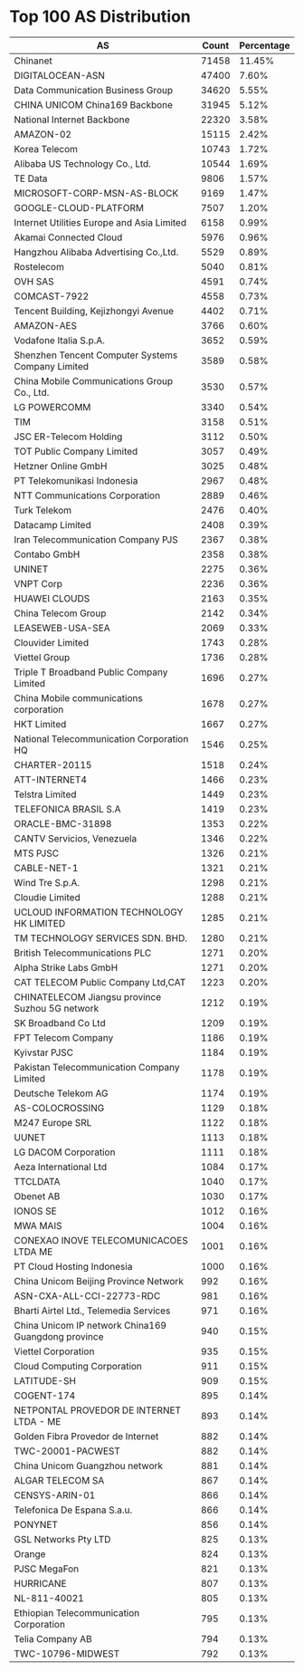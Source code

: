 # Top 100 AS Distribution
| AS | Count | Percentage |
|----|----|----|
| Chinanet | 71458 | 11.45% |
| DIGITALOCEAN-ASN | 47400 | 7.60% |
| Data Communication Business Group | 34620 | 5.55% |
| CHINA UNICOM China169 Backbone | 31945 | 5.12% |
| National Internet Backbone | 22320 | 3.58% |
| AMAZON-02 | 15115 | 2.42% |
| Korea Telecom | 10743 | 1.72% |
| Alibaba US Technology Co., Ltd. | 10544 | 1.69% |
| TE Data | 9806 | 1.57% |
| MICROSOFT-CORP-MSN-AS-BLOCK | 9169 | 1.47% |
| GOOGLE-CLOUD-PLATFORM | 7507 | 1.20% |
| Internet Utilities Europe and Asia Limited | 6158 | 0.99% |
| Akamai Connected Cloud | 5976 | 0.96% |
| Hangzhou Alibaba Advertising Co.,Ltd. | 5529 | 0.89% |
| Rostelecom | 5040 | 0.81% |
| OVH SAS | 4591 | 0.74% |
| COMCAST-7922 | 4558 | 0.73% |
| Tencent Building, Kejizhongyi Avenue | 4402 | 0.71% |
| AMAZON-AES | 3766 | 0.60% |
| Vodafone Italia S.p.A. | 3652 | 0.59% |
| Shenzhen Tencent Computer Systems Company Limited | 3589 | 0.58% |
| China Mobile Communications Group Co., Ltd. | 3530 | 0.57% |
| LG POWERCOMM | 3340 | 0.54% |
| TIM | 3158 | 0.51% |
| JSC ER-Telecom Holding | 3112 | 0.50% |
| TOT Public Company Limited | 3057 | 0.49% |
| Hetzner Online GmbH | 3025 | 0.48% |
| PT Telekomunikasi Indonesia | 2967 | 0.48% |
| NTT Communications Corporation | 2889 | 0.46% |
| Turk Telekom | 2476 | 0.40% |
| Datacamp Limited | 2408 | 0.39% |
| Iran Telecommunication Company PJS | 2367 | 0.38% |
| Contabo GmbH | 2358 | 0.38% |
| UNINET | 2275 | 0.36% |
| VNPT Corp | 2236 | 0.36% |
| HUAWEI CLOUDS | 2163 | 0.35% |
| China Telecom Group | 2142 | 0.34% |
| LEASEWEB-USA-SEA | 2069 | 0.33% |
| Clouvider Limited | 1743 | 0.28% |
| Viettel Group | 1736 | 0.28% |
| Triple T Broadband Public Company Limited | 1696 | 0.27% |
| China Mobile communications corporation | 1678 | 0.27% |
| HKT Limited | 1667 | 0.27% |
| National Telecommunication Corporation HQ | 1546 | 0.25% |
| CHARTER-20115 | 1518 | 0.24% |
| ATT-INTERNET4 | 1466 | 0.23% |
| Telstra Limited | 1449 | 0.23% |
| TELEFONICA BRASIL S.A | 1419 | 0.23% |
| ORACLE-BMC-31898 | 1353 | 0.22% |
| CANTV Servicios, Venezuela | 1346 | 0.22% |
| MTS PJSC | 1326 | 0.21% |
| CABLE-NET-1 | 1321 | 0.21% |
| Wind Tre S.p.A. | 1298 | 0.21% |
| Cloudie Limited | 1288 | 0.21% |
| UCLOUD INFORMATION TECHNOLOGY HK LIMITED | 1285 | 0.21% |
| TM TECHNOLOGY SERVICES SDN. BHD. | 1280 | 0.21% |
| British Telecommunications PLC | 1271 | 0.20% |
| Alpha Strike Labs GmbH | 1271 | 0.20% |
| CAT TELECOM Public Company Ltd,CAT | 1223 | 0.20% |
| CHINATELECOM Jiangsu province Suzhou 5G network | 1212 | 0.19% |
| SK Broadband Co Ltd | 1209 | 0.19% |
| FPT Telecom Company | 1186 | 0.19% |
| Kyivstar PJSC | 1184 | 0.19% |
| Pakistan Telecommunication Company Limited | 1178 | 0.19% |
| Deutsche Telekom AG | 1174 | 0.19% |
| AS-COLOCROSSING | 1129 | 0.18% |
| M247 Europe SRL | 1122 | 0.18% |
| UUNET | 1113 | 0.18% |
| LG DACOM Corporation | 1111 | 0.18% |
| Aeza International Ltd | 1084 | 0.17% |
| TTCLDATA | 1040 | 0.17% |
| Obenet AB | 1030 | 0.17% |
| IONOS SE | 1012 | 0.16% |
| MWA MAIS | 1004 | 0.16% |
| CONEXAO INOVE TELECOMUNICACOES LTDA ME | 1001 | 0.16% |
| PT Cloud Hosting Indonesia | 1000 | 0.16% |
| China Unicom Beijing Province Network | 992 | 0.16% |
| ASN-CXA-ALL-CCI-22773-RDC | 981 | 0.16% |
| Bharti Airtel Ltd., Telemedia Services | 971 | 0.16% |
| China Unicom IP network China169 Guangdong province | 940 | 0.15% |
| Viettel Corporation | 935 | 0.15% |
| Cloud Computing Corporation | 911 | 0.15% |
| LATITUDE-SH | 909 | 0.15% |
| COGENT-174 | 895 | 0.14% |
| NETPONTAL PROVEDOR DE INTERNET LTDA - ME | 893 | 0.14% |
| Golden Fibra Provedor de Internet | 882 | 0.14% |
| TWC-20001-PACWEST | 882 | 0.14% |
| China Unicom Guangzhou network | 881 | 0.14% |
| ALGAR TELECOM SA | 867 | 0.14% |
| CENSYS-ARIN-01 | 866 | 0.14% |
| Telefonica De Espana S.a.u. | 866 | 0.14% |
| PONYNET | 856 | 0.14% |
| GSL Networks Pty LTD | 825 | 0.13% |
| Orange | 824 | 0.13% |
| PJSC MegaFon | 821 | 0.13% |
| HURRICANE | 807 | 0.13% |
| NL-811-40021 | 805 | 0.13% |
| Ethiopian Telecommunication Corporation | 795 | 0.13% |
| Telia Company AB | 794 | 0.13% |
| TWC-10796-MIDWEST | 792 | 0.13% |
